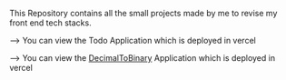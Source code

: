 This Repository contains all the small projects made by me to revise my front end tech stacks.


 --> You can view the Todo Application which is deployed in vercel




 
 --> You can view the [DecimalToBinary](https://decimaltobinary-nine.vercel.app/) Application which is deployed in vercel
